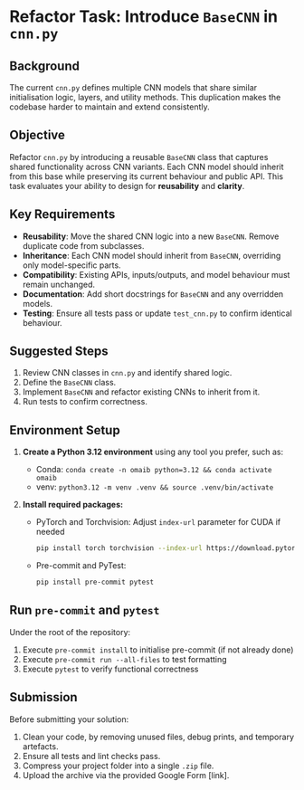 # Refactor Task: Introduce `BaseCNN` in `cnn.py`

## Background

The current `cnn.py` defines multiple CNN models that share similar initialisation logic, layers, and utility methods.
This duplication makes the codebase harder to maintain and extend consistently.

## Objective

Refactor `cnn.py` by introducing a reusable `BaseCNN` class that captures shared functionality across CNN variants.
Each CNN model should inherit from this base while preserving its current behaviour and public API.
This task evaluates your ability to design for **reusability** and **clarity**.

## Key Requirements

- **Reusability**: Move the shared CNN logic into a new `BaseCNN`. Remove duplicate code from subclasses.
- **Inheritance**: Each CNN model should inherit from `BaseCNN`, overriding only model-specific parts.
- **Compatibility**: Existing APIs, inputs/outputs, and model behaviour must remain unchanged.
- **Documentation**: Add short docstrings for `BaseCNN` and any overridden models.
- **Testing**: Ensure all tests pass or update `test_cnn.py` to confirm identical behaviour.

## Suggested Steps

1. Review CNN classes in `cnn.py` and identify shared logic.
2. Define the `BaseCNN` class.
3. Implement `BaseCNN` and refactor existing CNNs to inherit from it.
4. Run tests to confirm correctness.

## Environment Setup

1. **Create a Python 3.12 environment** using any tool you prefer, such as:
   - Conda: `conda create -n omaib python=3.12 && conda activate omaib`
   - venv: `python3.12 -m venv .venv && source .venv/bin/activate`

2. **Install required packages:**
   - PyTorch and Torchvision: Adjust `index-url` parameter for CUDA if needed
      ```bash
      pip install torch torchvision --index-url https://download.pytorch.org/whl/cpu
      ```
   - Pre-commit and PyTest:
      ```bash
      pip install pre-commit pytest
      ```
## Run `pre-commit` and `pytest`

Under the root of the repository:

1. Execute `pre-commit install` to initialise pre-commit (if not already done)
2. Execute `pre-commit run --all-files` to test formatting
3. Execute `pytest` to verify functional correctness

## Submission

Before submitting your solution:

1. Clean your code, by removing unused files, debug prints, and temporary artefacts.
2. Ensure all tests and lint checks pass.
3. Compress your project folder into a single `.zip` file.
4. Upload the archive via the provided Google Form [link].

